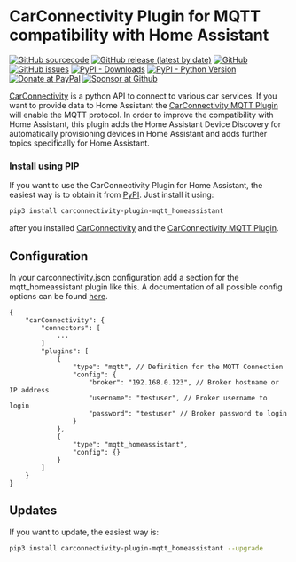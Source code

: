 

# CarConnectivity Plugin for MQTT compatibility with Home Assistant
[![GitHub sourcecode](https://img.shields.io/badge/Source-GitHub-green)](https://github.com/tillsteinbach/CarConnectivity-plugin-mqtt_homeassistant/)
[![GitHub release (latest by date)](https://img.shields.io/github/v/release/tillsteinbach/CarConnectivity-plugin-mqtt_homeassistant)](https://github.com/tillsteinbach/CarConnectivity-plugin-mqtt_homeassistant/releases/latest)
[![GitHub](https://img.shields.io/github/license/tillsteinbach/CarConnectivity-plugin-mqtt_homeassistant)](https://github.com/tillsteinbach/CarConnectivity-plugin-mqtt_homeassistant/blob/master/LICENSE)
[![GitHub issues](https://img.shields.io/github/issues/tillsteinbach/CarConnectivity-plugin-mqtt_homeassistant)](https://github.com/tillsteinbach/CarConnectivity-plugin-mqtt_homeassistant/issues)
[![PyPI - Downloads](https://img.shields.io/pypi/dm/carconnectivity-plugin-mqtt_homeassistant?label=PyPI%20Downloads)](https://pypi.org/project/carconnectivity-plugin-mqtt_homeassistant/)
[![PyPI - Python Version](https://img.shields.io/pypi/pyversions/carconnectivity-plugin-mqtt_homeassistant)](https://pypi.org/project/carconnectivity-plugin-mqtt_homeassistant/)
[![Donate at PayPal](https://img.shields.io/badge/Donate-PayPal-2997d8)](https://www.paypal.com/donate?hosted_button_id=2BVFF5GJ9SXAJ)
[![Sponsor at Github](https://img.shields.io/badge/Sponsor-GitHub-28a745)](https://github.com/sponsors/tillsteinbach)

[CarConnectivity](https://github.com/tillsteinbach/CarConnectivity) is a python API to connect to various car services. If you want to provide data to Home Assistant the [CarConnectivity MQTT Plugin](https://github.com/tillsteinbach/CarConnectivity-plugin-mqtt) will enable the MQTT protocol. In order to improve the compatibility with Home Assistant, this plugin adds the Home Assistant Device Discovery for automatically provisioning devices in Home Assistant and adds further topics specifically for Home Assistant.

### Install using PIP
If you want to use the CarConnectivity Plugin for Home Assistant, the easiest way is to obtain it from [PyPI](https://pypi.org/project/carconnectivity-plugin-mqtt_homeassistant/). Just install it using:
```bash
pip3 install carconnectivity-plugin-mqtt_homeassistant
```
after you installed [CarConnectivity](https://github.com/tillsteinbach/CarConnectivity) and the [CarConnectivity MQTT Plugin](https://github.com/tillsteinbach/CarConnectivity-plugin-mqtt).

## Configuration
In your carconnectivity.json configuration add a section for the mqtt_homeassistant plugin like this. A documentation of all possible config options can be found [here](https://github.com/tillsteinbach/CarConnectivity-plugin-mqtt_homeassistant/tree/main/doc/Config.md).
```
{
    "carConnectivity": {
        "connectors": [
            ...
        ]
        "plugins": [
            {
                "type": "mqtt", // Definition for the MQTT Connection
                "config": {
                    "broker": "192.168.0.123", // Broker hostname or IP address
                    "username": "testuser", // Broker username to login
                    "password": "testuser" // Broker password to login
                }
            },
            {
                "type": "mqtt_homeassistant",
                "config": {}
            }
        ]
    }
}
```

## Updates
If you want to update, the easiest way is:
```bash
pip3 install carconnectivity-plugin-mqtt_homeassistant --upgrade
```